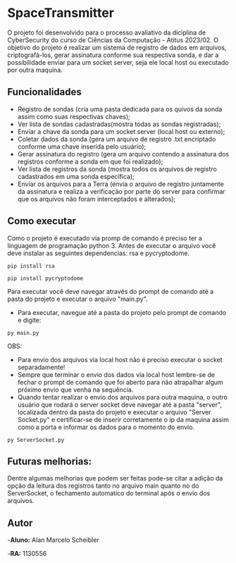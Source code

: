 
# SpaceTransmitter
O projeto foi desenvolvido para o processo avaliativo da diciplina de CyberSecurity do curso de Ciências da Computação - Atitus 2023/02. O objetivo do projeto é realizar um sistema de registro de dados em arquivos, criptografá-los, gerar assinatura conforme sua respectiva sonda, e dar a possibilidade enviar para um socket server, seja ele local host ou executado por outra maquina.

## Funcionalidades
- Registro de sondas (cria uma pasta dedicada para os quivos da sonda assim como suas respectivas chaves);
- Ver lista de sondas cadastradas(mostra todas as sondas registradas);
- Enviar a chave da sonda para um socket server (local host ou externo);
- Coletar dados da sonda (gera um arquivo de registro .txt encriptado conforme uma chave inserida pelo usuário);
- Gerar assinatura do registro (gera um arquivo contendo a assinatura dos registros conforme a sonda em que foi realizado);
- Ver lista de registros da sonda (mostra todos os arquivos de registro cadastrados em uma sonda específica);
- Enviar os arquivos para a Terra (envia o arquivo de registro juntamente da assinatura e realiza a verificação por parte do server para confirmar que os arquivos não foram interceptados e alterados);
  
## Como executar
Como o projeto é executado via promp de comando é preciso ter a linguagem de programação python 3.
Antes de executar o arquivo você deve instalar as seguintes dependencias: rsa e pycryptodome.
```
pip install rsa
```
```
pip install pycryptodome
```
Para executar você deve navegar através do prompt de comando até a pasta do projeto e executar o arquivo "main.py".

- Para executar, navegue até a pasta do projeto pelo prompt de comando e digite:

```
py main.py
```
OBS: 
- Para envio dos arquivos via local host não é preciso executar o socket separadamente!
- Sempre que terminar o envio dos dados via local host lembre-se de fechar o prompt de comando que foi aberto para não atrapalhar algum próximo envio que venha na sequência.
- Quando tentar realizar o envio dos arquivos para outra maquina, o outro usuário que rodará o server socket deve navegar até a pasta "server", localizada dentro da pasta do projeto e executar o arquivo "Server Socket.py" e certificar-se de inserir corretamente o ip da maquina assim como a porta e informar os dados para o momento do envio.
```
py ServerSocket.py
```

## Futuras melhorias:
Dentre algumas melhorias que podem ser feitas pode-se citar a adição da opção da leitura dos registros tanto no arquivo main quanto no do ServerSocket, o fechamento automatico do terminal após o envio dos arquivos.

## Autor
-**Aluno:** Alan Marcelo Scheibler

-**RA:** 1130556

